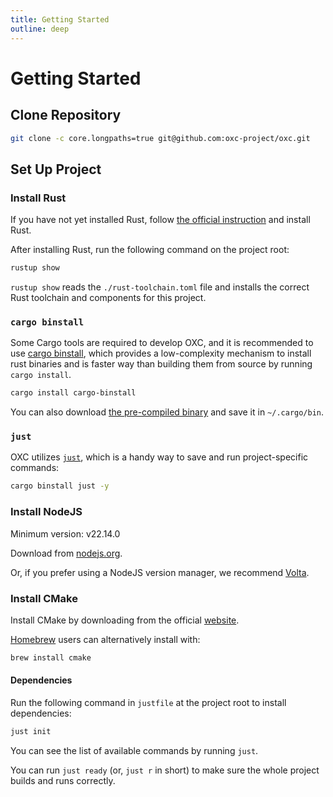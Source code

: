 ```yaml
---
title: Getting Started
outline: deep
---
```


# Getting Started

## Clone Repository

```bash
git clone -c core.longpaths=true git@github.com:oxc-project/oxc.git
```

## Set Up Project

### Install Rust

If you have not yet installed Rust, follow [the official instruction](https://www.rust-lang.org/tools/install) and install Rust.

After installing Rust, run the following command on the project root:

```bash
rustup show
```

`rustup show` reads the `./rust-toolchain.toml` file and installs the correct Rust toolchain and components for this project.

### `cargo binstall`

Some Cargo tools are required to develop OXC, and it is recommended to use [cargo binstall](https://github.com/cargo-bins/cargo-binstall), which provides a low-complexity mechanism to install rust binaries and is faster way than building them from source by running `cargo install`.

```bash
cargo install cargo-binstall
```

You can also download [the pre-compiled binary](https://github.com/cargo-bins/cargo-binstall#installation) and save it in `~/.cargo/bin`.

### `just`

OXC utilizes [`just`](https://github.com/casey/just), which is a handy way to save and run project-specific commands:

```bash
cargo binstall just -y
```

### Install NodeJS

Minimum version: v22.14.0

Download from [nodejs.org](https://nodejs.org/en/download).

Or, if you prefer using a NodeJS version manager, we recommend [Volta](https://volta.sh/).

### Install CMake

Install CMake by downloading from the official [website](https://cmake.org/download/).

[Homebrew](https://brew.sh/) users can alternatively install with:

```bash
brew install cmake
```

#### Dependencies

Run the following command in `justfile` at the project root to install dependencies:

```bash
just init
```

You can see the list of available commands by running `just`.

You can run `just ready` (or, `just r` in short) to make sure the whole project builds and runs correctly.

